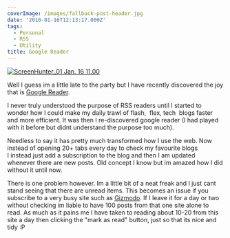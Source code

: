 ```yaml
---
coverImage: /images/fallback-post-header.jpg
date: '2010-01-16T12:13:17.000Z'
tags:
  - Personal
  - RSS
  - Utility
title: Google Reader
---
```


[![](https://mikecann.co.uk/wp-content/uploads/2010/01/ScreenHunter_01-Jan.-16-11.00.jpg "ScreenHunter_01 Jan. 16 11.00")](https://mikecann.co.uk/wp-content/uploads/2010/01/ScreenHunter_01-Jan.-16-11.00.jpg)

Well I guess im a little late to the party but I have recently discovered the joy that is [Google Reader](https://www.google.co.uk/aclk?sa=l&ai=C7XwfvpxRS-XULZP60ATqqIm6BofH_nvb8djUBbzP7aIGCAAQASDHmPgFUIqcmLD7_____wFgu46wg9AKoAGhw_P8A8gBAaoEE0_Q_BkFj7a5ClxdtuxO7nGrSC0&sig=AGiWqtywpsEabeLnKLGvWAMBI-st8Ua1CQ&q=https://www.google.com/reader%3Futm_campaign%3Den%26utm_source%3Den-ha-ww-ww-bk%26utm_medium%3Dha%26utm_term%3Dgoogle%2520reader).

<!-- more -->

I never truly understood the purpose of RSS readers until I started to wonder how I could make my daily trawl of flash,  flex, tech  blogs faster and more efficient. It was then I re-discovered google reader (I had played with it before but didnt understand the purpose too much).

Needless to say it has pretty much transformed how I use the web. Now instead of opening 20+ tabs every day to check my favourite blogs I instead just add a subscription to the blog and then I am updated whenever there are new posts. Old concept I know but im amazed how I did without it until now.

There is one problem however. Im a little bit of a neat freak and I just cant stand seeing that there are unread items. This becomes an issue if you subscribe to a very busy site such as [Gizmodo](https://gizmodo.com/). If I leave it for a day or two without checking im liable to have 100 posts from that one site alone to read. As much as it pains me I have taken to reading about 10-20 from this site a day then clicking the "mark as read" button, just so that its nice and tidy :P
